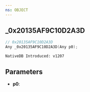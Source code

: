 ```yaml
---
ns: OBJECT
---
```

## _0x20135AF9C10D2A3D

```c
// 0x20135AF9C10D2A3D
Any _0x20135AF9C10D2A3D(Any p0);
```

```
NativeDB Introduced: v1207
```

## Parameters
* **p0**:
